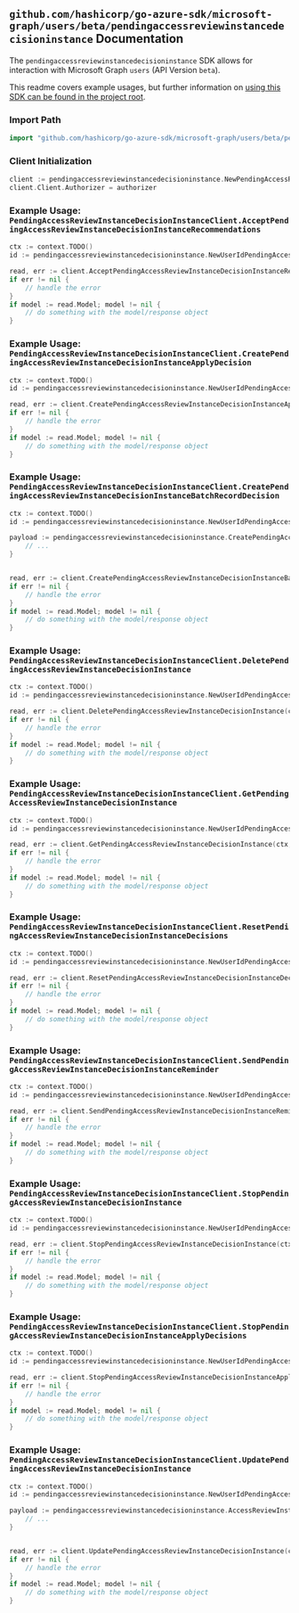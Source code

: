 
## `github.com/hashicorp/go-azure-sdk/microsoft-graph/users/beta/pendingaccessreviewinstancedecisioninstance` Documentation

The `pendingaccessreviewinstancedecisioninstance` SDK allows for interaction with Microsoft Graph `users` (API Version `beta`).

This readme covers example usages, but further information on [using this SDK can be found in the project root](https://github.com/hashicorp/go-azure-sdk/tree/main/docs).

### Import Path

```go
import "github.com/hashicorp/go-azure-sdk/microsoft-graph/users/beta/pendingaccessreviewinstancedecisioninstance"
```


### Client Initialization

```go
client := pendingaccessreviewinstancedecisioninstance.NewPendingAccessReviewInstanceDecisionInstanceClientWithBaseURI("https://graph.microsoft.com")
client.Client.Authorizer = authorizer
```


### Example Usage: `PendingAccessReviewInstanceDecisionInstanceClient.AcceptPendingAccessReviewInstanceDecisionInstanceRecommendations`

```go
ctx := context.TODO()
id := pendingaccessreviewinstancedecisioninstance.NewUserIdPendingAccessReviewInstanceIdDecisionID("userId", "accessReviewInstanceId", "accessReviewInstanceDecisionItemId")

read, err := client.AcceptPendingAccessReviewInstanceDecisionInstanceRecommendations(ctx, id, pendingaccessreviewinstancedecisioninstance.DefaultAcceptPendingAccessReviewInstanceDecisionInstanceRecommendationsOperationOptions())
if err != nil {
	// handle the error
}
if model := read.Model; model != nil {
	// do something with the model/response object
}
```


### Example Usage: `PendingAccessReviewInstanceDecisionInstanceClient.CreatePendingAccessReviewInstanceDecisionInstanceApplyDecision`

```go
ctx := context.TODO()
id := pendingaccessreviewinstancedecisioninstance.NewUserIdPendingAccessReviewInstanceIdDecisionID("userId", "accessReviewInstanceId", "accessReviewInstanceDecisionItemId")

read, err := client.CreatePendingAccessReviewInstanceDecisionInstanceApplyDecision(ctx, id, pendingaccessreviewinstancedecisioninstance.DefaultCreatePendingAccessReviewInstanceDecisionInstanceApplyDecisionOperationOptions())
if err != nil {
	// handle the error
}
if model := read.Model; model != nil {
	// do something with the model/response object
}
```


### Example Usage: `PendingAccessReviewInstanceDecisionInstanceClient.CreatePendingAccessReviewInstanceDecisionInstanceBatchRecordDecision`

```go
ctx := context.TODO()
id := pendingaccessreviewinstancedecisioninstance.NewUserIdPendingAccessReviewInstanceIdDecisionID("userId", "accessReviewInstanceId", "accessReviewInstanceDecisionItemId")

payload := pendingaccessreviewinstancedecisioninstance.CreatePendingAccessReviewInstanceDecisionInstanceBatchRecordDecisionRequest{
	// ...
}


read, err := client.CreatePendingAccessReviewInstanceDecisionInstanceBatchRecordDecision(ctx, id, payload, pendingaccessreviewinstancedecisioninstance.DefaultCreatePendingAccessReviewInstanceDecisionInstanceBatchRecordDecisionOperationOptions())
if err != nil {
	// handle the error
}
if model := read.Model; model != nil {
	// do something with the model/response object
}
```


### Example Usage: `PendingAccessReviewInstanceDecisionInstanceClient.DeletePendingAccessReviewInstanceDecisionInstance`

```go
ctx := context.TODO()
id := pendingaccessreviewinstancedecisioninstance.NewUserIdPendingAccessReviewInstanceIdDecisionID("userId", "accessReviewInstanceId", "accessReviewInstanceDecisionItemId")

read, err := client.DeletePendingAccessReviewInstanceDecisionInstance(ctx, id, pendingaccessreviewinstancedecisioninstance.DefaultDeletePendingAccessReviewInstanceDecisionInstanceOperationOptions())
if err != nil {
	// handle the error
}
if model := read.Model; model != nil {
	// do something with the model/response object
}
```


### Example Usage: `PendingAccessReviewInstanceDecisionInstanceClient.GetPendingAccessReviewInstanceDecisionInstance`

```go
ctx := context.TODO()
id := pendingaccessreviewinstancedecisioninstance.NewUserIdPendingAccessReviewInstanceIdDecisionID("userId", "accessReviewInstanceId", "accessReviewInstanceDecisionItemId")

read, err := client.GetPendingAccessReviewInstanceDecisionInstance(ctx, id, pendingaccessreviewinstancedecisioninstance.DefaultGetPendingAccessReviewInstanceDecisionInstanceOperationOptions())
if err != nil {
	// handle the error
}
if model := read.Model; model != nil {
	// do something with the model/response object
}
```


### Example Usage: `PendingAccessReviewInstanceDecisionInstanceClient.ResetPendingAccessReviewInstanceDecisionInstanceDecisions`

```go
ctx := context.TODO()
id := pendingaccessreviewinstancedecisioninstance.NewUserIdPendingAccessReviewInstanceIdDecisionID("userId", "accessReviewInstanceId", "accessReviewInstanceDecisionItemId")

read, err := client.ResetPendingAccessReviewInstanceDecisionInstanceDecisions(ctx, id, pendingaccessreviewinstancedecisioninstance.DefaultResetPendingAccessReviewInstanceDecisionInstanceDecisionsOperationOptions())
if err != nil {
	// handle the error
}
if model := read.Model; model != nil {
	// do something with the model/response object
}
```


### Example Usage: `PendingAccessReviewInstanceDecisionInstanceClient.SendPendingAccessReviewInstanceDecisionInstanceReminder`

```go
ctx := context.TODO()
id := pendingaccessreviewinstancedecisioninstance.NewUserIdPendingAccessReviewInstanceIdDecisionID("userId", "accessReviewInstanceId", "accessReviewInstanceDecisionItemId")

read, err := client.SendPendingAccessReviewInstanceDecisionInstanceReminder(ctx, id, pendingaccessreviewinstancedecisioninstance.DefaultSendPendingAccessReviewInstanceDecisionInstanceReminderOperationOptions())
if err != nil {
	// handle the error
}
if model := read.Model; model != nil {
	// do something with the model/response object
}
```


### Example Usage: `PendingAccessReviewInstanceDecisionInstanceClient.StopPendingAccessReviewInstanceDecisionInstance`

```go
ctx := context.TODO()
id := pendingaccessreviewinstancedecisioninstance.NewUserIdPendingAccessReviewInstanceIdDecisionID("userId", "accessReviewInstanceId", "accessReviewInstanceDecisionItemId")

read, err := client.StopPendingAccessReviewInstanceDecisionInstance(ctx, id, pendingaccessreviewinstancedecisioninstance.DefaultStopPendingAccessReviewInstanceDecisionInstanceOperationOptions())
if err != nil {
	// handle the error
}
if model := read.Model; model != nil {
	// do something with the model/response object
}
```


### Example Usage: `PendingAccessReviewInstanceDecisionInstanceClient.StopPendingAccessReviewInstanceDecisionInstanceApplyDecisions`

```go
ctx := context.TODO()
id := pendingaccessreviewinstancedecisioninstance.NewUserIdPendingAccessReviewInstanceIdDecisionID("userId", "accessReviewInstanceId", "accessReviewInstanceDecisionItemId")

read, err := client.StopPendingAccessReviewInstanceDecisionInstanceApplyDecisions(ctx, id, pendingaccessreviewinstancedecisioninstance.DefaultStopPendingAccessReviewInstanceDecisionInstanceApplyDecisionsOperationOptions())
if err != nil {
	// handle the error
}
if model := read.Model; model != nil {
	// do something with the model/response object
}
```


### Example Usage: `PendingAccessReviewInstanceDecisionInstanceClient.UpdatePendingAccessReviewInstanceDecisionInstance`

```go
ctx := context.TODO()
id := pendingaccessreviewinstancedecisioninstance.NewUserIdPendingAccessReviewInstanceIdDecisionID("userId", "accessReviewInstanceId", "accessReviewInstanceDecisionItemId")

payload := pendingaccessreviewinstancedecisioninstance.AccessReviewInstance{
	// ...
}


read, err := client.UpdatePendingAccessReviewInstanceDecisionInstance(ctx, id, payload, pendingaccessreviewinstancedecisioninstance.DefaultUpdatePendingAccessReviewInstanceDecisionInstanceOperationOptions())
if err != nil {
	// handle the error
}
if model := read.Model; model != nil {
	// do something with the model/response object
}
```
